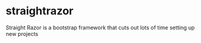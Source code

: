 straightrazor
=============

Straight Razor is a bootstrap framework that cuts out lots of time setting up new projects